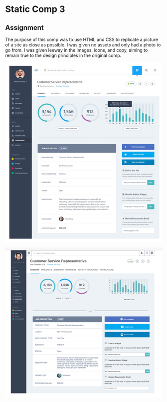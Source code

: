 # Static Comp 3

## Assignment

The purpose of this comp was to use HTML and CSS to replicate a picture of a site as close as possible.  I was given no assets and only had a photo to go from.  I was given leeway in the images, icons, and copy, aiming to remain true to the design principles in the original comp.


![Original Comp](assets/compscreenshot.png)


![My Replica Comp](assets/compmyscreenshot.png)

